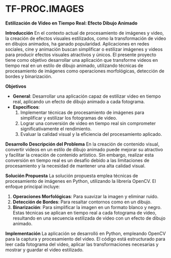 # TF-PROC.IMAGES

**Estilización de Video en Tiempo Real: Efecto Dibujo Animado**

**Introducción**
En el contexto actual de procesamiento de imágenes y video, la creación de efectos visuales estilizados, como la transformación de video en dibujos animados, ha ganado popularidad. Aplicaciones en redes sociales, cine y animación buscan simplificar o estilizar imágenes y videos para producir efectos visuales atractivos y únicos. El presente proyecto tiene como objetivo desarrollar una aplicación que transforme videos en tiempo real en un estilo de dibujo animado, utilizando técnicas de procesamiento de imágenes como operaciones morfológicas, detección de bordes y binarización.

**Objetivos**

- **General**: Desarrollar una aplicación capaz de estilizar video en tiempo real, aplicando un efecto de dibujo animado a cada fotograma.
- **Específicos**:
  1. Implementar técnicas de procesamiento de imágenes para simplificar y estilizar los fotogramas de video.
  2. Lograr una conversión de video en tiempo real sin comprometer significativamente el rendimiento.
  3. Evaluar la calidad visual y la eficiencia del procesamiento aplicado.

**Desarrollo**
**Descripción del Problema**
En la creación de contenido visual, convertir videos en un estilo de dibujo animado puede mejorar su atractivo y facilitar la creación de contenido artístico. Sin embargo, realizar esta conversión en tiempo real es un desafío debido a las limitaciones de procesamiento y la necesidad de mantener una alta calidad visual.

**Solución Propuesta**
La solución propuesta emplea técnicas de procesamiento de imágenes en Python, utilizando la librería OpenCV. El enfoque principal incluye:

1. **Operaciones Morfológicas**: Para suavizar la imagen y eliminar ruido.
2. **Detección de Bordes**: Para resaltar contornos como en un dibujo.
3. **Binarización**: Para simplificar la imagen en un formato blanco y negro.
   Estas técnicas se aplican en tiempo real a cada fotograma de video, resultando en una secuencia estilizada de video con un efecto de dibujo animado.

**Implementación**
La aplicación se desarrolló en Python, empleando OpenCV para la captura y procesamiento del video. El código está estructurado para leer cada fotograma del video, aplicar las transformaciones necesarias y mostrar y guardar el video estilizado.
